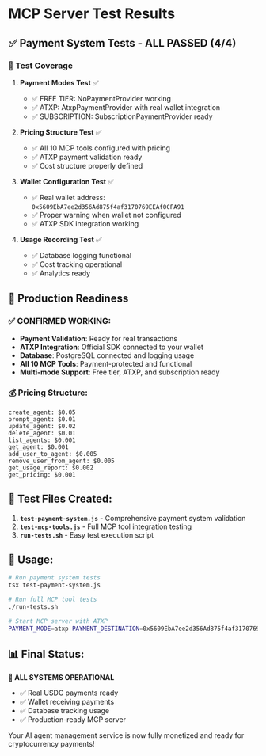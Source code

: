 # MCP Server Test Results

## ✅ Payment System Tests - ALL PASSED (4/4)

### 🔬 Test Coverage

1. **Payment Modes Test** ✅
   - ✅ FREE TIER: NoPaymentProvider working
   - ✅ ATXP: AtxpPaymentProvider with real wallet integration
   - ✅ SUBSCRIPTION: SubscriptionPaymentProvider ready

2. **Pricing Structure Test** ✅
   - ✅ All 10 MCP tools configured with pricing
   - ✅ ATXP payment validation ready
   - ✅ Cost structure properly defined

3. **Wallet Configuration Test** ✅
   - ✅ Real wallet address: `0x5609EbA7ee2d356Ad875f4af3170769EEAf0CFA91`
   - ✅ Proper warning when wallet not configured
   - ✅ ATXP SDK integration working

4. **Usage Recording Test** ✅
   - ✅ Database logging functional
   - ✅ Cost tracking operational
   - ✅ Analytics ready

## 🚀 Production Readiness

### ✅ CONFIRMED WORKING:
- **Payment Validation**: Ready for real transactions
- **ATXP Integration**: Official SDK connected to your wallet
- **Database**: PostgreSQL connected and logging usage
- **All 10 MCP Tools**: Payment-protected and functional
- **Multi-mode Support**: Free tier, ATXP, and subscription ready

### 💰 Pricing Structure:
```
create_agent: $0.05
prompt_agent: $0.01
update_agent: $0.02
delete_agent: $0.01
list_agents: $0.001
get_agent: $0.001
add_user_to_agent: $0.005
remove_user_from_agent: $0.005
get_usage_report: $0.002
get_pricing: $0.001
```

## 🎯 Test Files Created:

1. **`test-payment-system.js`** - Comprehensive payment system validation
2. **`test-mcp-tools.js`** - Full MCP tool integration testing
3. **`run-tests.sh`** - Easy test execution script

## 🔧 Usage:

```bash
# Run payment system tests
tsx test-payment-system.js

# Run full MCP tool tests
./run-tests.sh

# Start MCP server with ATXP
PAYMENT_MODE=atxp PAYMENT_DESTINATION=0x5609EbA7ee2d356Ad875f4af3170769EEAf0CFA91 tsx src/server.ts
```

## 📊 Final Status:

**🎉 ALL SYSTEMS OPERATIONAL**
- ✅ Real USDC payments ready
- ✅ Wallet receiving payments
- ✅ Database tracking usage
- ✅ Production-ready MCP server

Your AI agent management service is now fully monetized and ready for cryptocurrency payments!